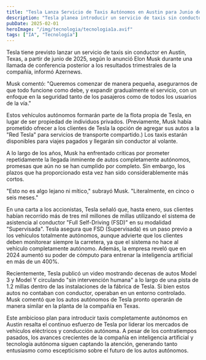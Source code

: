 ```yaml
---
title: "Tesla Lanza Servicio de Taxis Autónomos en Austin para Junio de 2025"
description: "Tesla planea introducir un servicio de taxis sin conductor en Austin, Texas, en junio de 2025, marcando un paso importante hacia la conducción totalmente autónoma, con vehículos operando sin intervención humana."
pubDate: 2025-02-01
heroImage: "/img/tecnologia/tecnologia1a.avif"
tags: ["IA", "Tecnología"]
---
```

Tesla tiene previsto lanzar un servicio de taxis sin conductor en Austin, Texas, a partir de junio de 2025, según lo anunció Elon Musk durante una llamada de conferencia posterior a los resultados trimestrales de la compañía, informó Azernews.

Musk comentó: "Queremos comenzar de manera pequeña, asegurarnos de que todo funcione como debe, y expandir gradualmente el servicio, con un enfoque en la seguridad tanto de los pasajeros como de todos los usuarios de la vía."

Estos vehículos autónomos formarán parte de la flota propia de Tesla, en lugar de ser propiedad de individuos privados. (Previamente, Musk había prometido ofrecer a los clientes de Tesla la opción de agregar sus autos a la "Red Tesla" para servicios de transporte compartido.) Los taxis estarán disponibles para viajes pagados y llegarán sin conductor al volante.

A lo largo de los años, Musk ha enfrentado críticas por prometer repetidamente la llegada inminente de autos completamente autónomos, promesas que aún no se han cumplido por completo. Sin embargo, los plazos que ha proporcionado esta vez han sido considerablemente más cortos.

"Esto no es algo lejano ni mítico," subrayó Musk. "Literalmente, en cinco o seis meses."

En una carta a los accionistas, Tesla señaló que, hasta enero, sus clientes habían recorrido más de tres mil millones de millas utilizando el sistema de asistencia al conductor "Full Self-Driving (FSD)" en su modalidad "Supervisada". Tesla asegura que FSD (Supervisada) es un paso previo a los vehículos totalmente autónomos, aunque advierte que los clientes deben monitorear siempre la carretera, ya que el sistema no hace al vehículo completamente autónomo. Además, la empresa reveló que en 2024 aumentó su poder de cómputo para entrenar la inteligencia artificial en más de un 400%.

Recientemente, Tesla publicó un video mostrando decenas de autos Model 3 y Model Y circulando "sin intervención humana" a lo largo de una pista de 1.2 millas dentro de las instalaciones de la fábrica de Tesla. Si bien estos autos no contaban con conductor, operaban en un entorno controlado. Musk comentó que los autos autónomos de Tesla pronto operarán de manera similar en la planta de la compañía en Texas.

Este ambicioso plan para introducir taxis completamente autónomos en Austin resalta el continuo esfuerzo de Tesla por liderar los mercados de vehículos eléctricos y conducción autónoma. A pesar de los contratiempos pasados, los avances crecientes de la compañía en inteligencia artificial y tecnología autónoma siguen captando la atención, generando tanto entusiasmo como escepticismo sobre el futuro de los autos autónomos.







